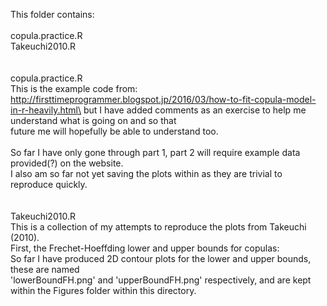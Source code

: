 This folder contains:\
\
copula.practice.R\
Takeuchi2010.R\
\
\
copula.practice.R \
This is the example code from: \
http://firsttimeprogrammer.blogspot.jp/2016/03/how-to-fit-copula-model-in-r-heavily.html\
but I have added comments as an exercise to help me understand what is going on and so that \
future me will hopefully be able to understand too. \
\
So far I have only gone through part 1, part 2 will require example data provided(?) on the website.\
I also am so far not yet saving the plots within as they are trivial to reproduce quickly.\
\
\
Takeuchi2010.R\
This is a collection of my attempts to reproduce the plots from Takeuchi (2010).\
First, the Frechet-Hoeffding lower and upper bounds for copulas:\
So far I have produced 2D contour plots for the lower and upper bounds, these are named\
\'lowerBoundFH.png\' and \'upperBoundFH.png\' respectively, and are kept within the Figures folder within this directory.